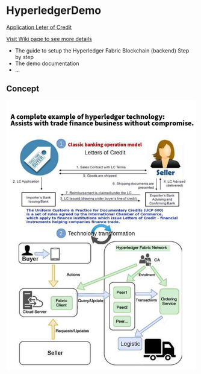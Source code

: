 # HyperledgerDemo
 [Application Leter of Credit](http://52.23.161.130:8080/)
 
 [Visit Wiki page to see more details](https://github.com/reapra-hbaocr/HyperledgerDemo/wiki)
 
 * The guide to setup the Hyperledger Fabric Blockchain (backend) Step by step
 * The demo documentation
 * ...
 
 ## Concept 
 
 ![](LoC.jpg)
 

